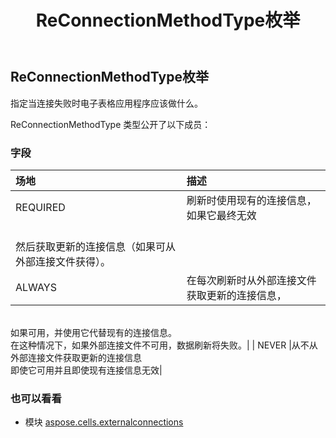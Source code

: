 ﻿---
title: ReConnectionMethodType枚举
second_title: Aspose.Cells for Python via .NET API 参考文献
description:
type: docs
weight: 130
url: /zh/python-net/aspose.cells.externalconnections/reconnectionmethodtype/
is_root: false
---
## ReConnectionMethodType枚举
指定当连接失败时电子表格应用程序应该做什么。



ReConnectionMethodType 类型公开了以下成员：

### 字段
|场地|描述|
| :- | :- |
| REQUIRED |刷新时使用现有的连接信息，如果它最终无效<br/>然后获取更新的连接信息（如果可从外部连接文件获得）。|
| ALWAYS |在每次刷新时从外部连接文件获取更新的连接信息，<br/>如果可用，并使用它代替现有的连接信息。<br/>在这种情况下，如果外部连接文件不可用，数据刷新将失败。|
| NEVER |从不从外部连接文件获取更新的连接信息<br/>即使它可用并且即使现有连接信息无效|



### 也可以看看
* 模块 [aspose.cells.externalconnections](..)

